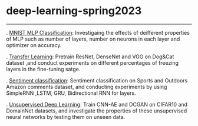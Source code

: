 # deep-learning-spring2023

----



. [MNIST MLP Classification](mnist-mlp-classification): Investigaing the effects of deifferent properties of MLP such as number of layers, number on neurons in each layer and optimizer on accuracy.

. [Transfer Learning](transfer-learning): Pretrain ResNet, DenseNet and VGG on Dog&Cat dataset ,and conduct experiments on different percentages
of freezing layers in the fine-tuning satge.

. [Sentiment classification](sentiment-classification): Sentiment classification on Sports and Outdoors Amazon comments dataset, and conducting experiments by using  SimpleRNN  ,LSTM, GRU, Bidirectional RNN for layers.

. [Unsupervised Deep Learning](unsupervised-deep-learning): Train CNN-AE and DCGAN on CIFAR10 and DomainNet datasets, and investigate the properties of these unsupervised neural networks by testing them on unseen data.

